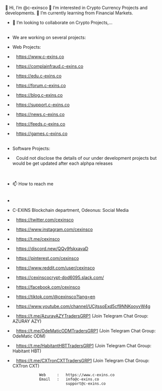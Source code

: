  👋 Hi, I’m @c-exinsco
 👀 I’m interested in Crypto Currency Projects and developments.
 🌱 I’m currently learning from Financial Markets.
- 💞️ I’m looking to collaborate on Crypto Projects,...<Br><br>
-   We are working on several projects:<br>
-   Web Projects: <br>
-   &nbsp;&nbsp;&nbsp;https://www.c-exins.co<Br>
-   &nbsp;&nbsp;&nbsp;https://complainfraud.c-exins.co<Br>
-   &nbsp;&nbsp;&nbsp;https://edu.c-exins.co<Br>
-   &nbsp;&nbsp;&nbsp;https://forum.c-exins.co<Br>
-   &nbsp;&nbsp;&nbsp;https://blog.c-exins.co<Br>
-   &nbsp;&nbsp;&nbsp;https://support.c-exins.co<Br>
-   &nbsp;&nbsp;&nbsp;https://news.c-exins.co<Br>
-   &nbsp;&nbsp;&nbsp;https://feeds.c-exins.co<Br>
-   &nbsp;&nbsp;&nbsp;https://games.c-exins.co<Br><br>
-   Software Projects:<br>
-   &nbsp;&nbsp;&nbsp;Could not disclose the details of our under development projects but would be get updated after each alphpa releases<Br><Br><Br>
- 📫 How to reach me <br><br> 
- 

-   C-EXINS Blockchain department, Odeonus: Social Media <br>
-   &nbsp;&nbsp;&nbsp;https://twitter.com/cexinsco<Br>
-   &nbsp;&nbsp;&nbsp;https://www.instagram.com/cexinsco<Br>
-   &nbsp;&nbsp;&nbsp;https://t.me/cexinsco<Br>
-   &nbsp;&nbsp;&nbsp;https://discord.new/QQy9fskxavaD<Br>
-   &nbsp;&nbsp;&nbsp;https://pinterest.com/cexinsco<Br>
-   &nbsp;&nbsp;&nbsp;https://www.reddit.com/user/cexinsco<Br>
-   &nbsp;&nbsp;&nbsp;https://cexinscocrypt-dod6095.slack.com/<Br>
-   &nbsp;&nbsp;&nbsp;https://facebook.com/cexinsco<Br>
-   &nbsp;&nbsp;&nbsp;https://tiktok.com/@cexinsco?lang=en<Br>
-   &nbsp;&nbsp;&nbsp;https://www.youtube.com/channel/UCjtssoExd5cf9NNKooyvW4g<Br>
-   &nbsp;&nbsp;&nbsp;https://t.me/AzurayAZYTradersGRP1 (Join Telegram Chat Group: AZURAY AZY)<Br>
-   &nbsp;&nbsp;&nbsp;https://t.me/OdeMaticODMTradersGRP1 (Join Telegram Chat Group: OdeMatic ODM)<Br>
-   &nbsp;&nbsp;&nbsp;https://t.me/HabitantHBTTradersGRP1 (Join Telegram Chat Group: Habitant HBT)<Br>
-   &nbsp;&nbsp;&nbsp;https://t.me/CXTronCXTTradersGRP1 (Join Telegram Chat Group: CXTron CXT)<Br>


                    Web     :   https://www.c-exins.co
                    Email   :   info@c-exins.co
                                support@c-exins.co 

<!---
c-exinsco/c-exinsco is a ✨ special ✨ repository because its `README.md` (this file) appears on your GitHub profile.
You can click the Preview link to take a look at your changes.
--->
